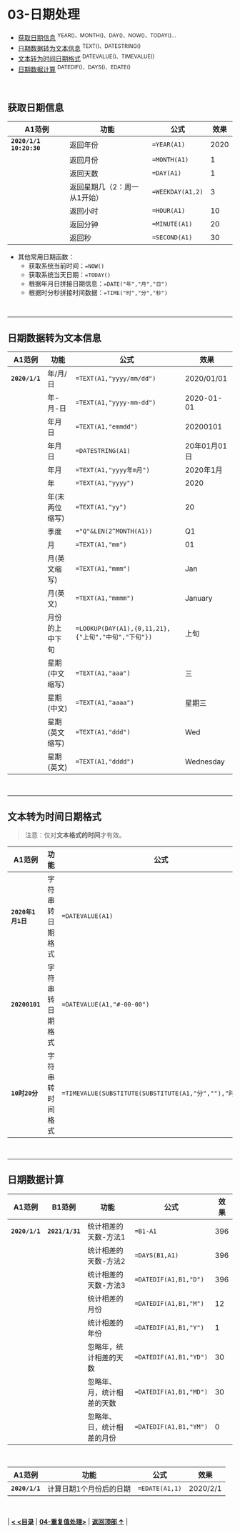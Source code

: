 # 03-日期处理

- [获取日期信息](#获取日期信息)  <sup>YEAR()、MONTH()、DAY()、NOW()、TODAY()...</sup>
- [日期数据转为文本信息](#日期数据转为文本信息)  <sup>TEXT()、DATESTRING()</SUP>
- [文本转为时间日期格式](#文本转为时间日期格式)  <sup>DATEVALUE()、TIMEVALUE()</sup>
- [日期数据计算](#日期数据计算)  <sup>DATEDIF()、DAYS()、EDATE()</sup>

<br/>

## 获取日期信息

| A1范例                  | 功能                         | 公式             | 效果 |
| ----------------------- | ---------------------------- | ---------------- | ---- |
| **`2020/1/1 10:20:30`** | 返回年份                     | `=YEAR(A1)`      | 2020 |
|                         | 返回月份                     | `=MONTH(A1)`     | 1    |
|                         | 返回天数                     | `=DAY(A1)`       | 1    |
|                         | 返回星期几（2：周一从1开始） | `=WEEKDAY(A1,2)` | 3    |
|                         | 返回小时                     | `=HOUR(A1)`      | 10   |
|                         | 返回分钟                     | `=MINUTE(A1)`    | 20   |
|                         | 返回秒                       | `=SECOND(A1)`    | 30   |

- 其他常用日期函数：
  - 获取系统当前时间：`=NOW()`
  - 获取系统当天日期：`=TODAY()`
  - 根据年月日拼接日期信息：`=DATE("年","月","日")`
  - 根据时分秒拼接时间数据：`=TIME("时","分","秒")`

<br/>

------

## 日期数据转为文本信息

| A1范例         | 功能           | 公式                                                | 效果         |
| -------------- | -------------- | --------------------------------------------------- | ------------ |
| **`2020/1/1`** | 年/月/日       | `=TEXT(A1,"yyyy/mm/dd")`                            | 2020/01/01   |
|                | 年-月-日       | `=TEXT(A1,"yyyy-mm-dd")`                            | 2020-01-01   |
|                | 年月日         | `=TEXT(A1,"emmdd")`                                 | 20200101     |
|                | 年月日         | `=DATESTRING(A1)`                                   | 20年01月01日 |
|                | 年月           | `=TEXT(A1,"yyyy年m月")`                             | 2020年1月    |
|                | 年             | `=TEXT(A1,"yyyy")`                                  | 2020         |
|                | 年(末两位缩写) | `=TEXT(A1,"yy")`                                    | 20           |
|                | 季度           | `="Q"&LEN(2^MONTH(A1))`                             | Q1           |
|                | 月             | `=TEXT(A1,"mm")`                                    | 01           |
|                | 月(英文缩写)   | `=TEXT(A1,"mmm")`                                   | Jan          |
|                | 月(英文)       | `=TEXT(A1,"mmmm")`                                  | January      |
|                | 月份的上中下旬 | `=LOOKUP(DAY(A1),{0,11,21},{"上旬","中旬","下旬"})` | 上旬         |
|                | 星期(中文缩写) | `=TEXT(A1,"aaa")`                                   | 三           |
|                | 星期(中文)     | `=TEXT(A1,"aaaa")`                                  | 星期三       |
|                | 星期(英文缩写) | `=TEXT(A1,"ddd")`                                   | Wed          |
|                | 星期(英文)     | `=TEXT(A1,"dddd")`                                  | Wednesday    |

<br/>

------

## 文本转为时间日期格式

> 注意：仅对**文本格式的时间**才有效。

| A1范例             | 功能             | 公式                                                      | 效果     |
| ------------------ | ---------------- | --------------------------------------------------------- | -------- |
| **`2020年1月1日`** | 字符串转日期格式 | `=DATEVALUE(A1)`                                          | 2020/1/1 |
| **`20200101`**     | 字符串转日期格式 | `=DATEVALUE(A1,"#-00-00")`                                | 2020/1/1 |
| **`10时20分`**     | 字符串转时间格式 | `=TIMEVALUE(SUBSTITUTE(SUBSTITUTE(A1,"分",""),"时",":"))` | 10:20:00 |

<br/>

------

## 日期数据计算

| A1范例         | B1范例          | 功能                       | 公式                   | 效果 |
| -------------- | --------------- | -------------------------- | ---------------------- | ---- |
| **`2020/1/1`** | **`2021/1/31`** | 统计相差的天数-方法1       | `=B1-A1`               | 396  |
|                |                 | 统计相差的天数-方法2       | `=DAYS(B1,A1)`         | 396  |
|                |                 | 统计相差的天数-方法3       | `=DATEDIF(A1,B1,"D")`  | 396  |
|                |                 | 统计相差的月份             | `=DATEDIF(A1,B1,"M")`  | 12   |
|                |                 | 统计相差的年份             | `=DATEDIF(A1,B1,"Y")`  | 1    |
|                |                 | 忽略年，统计相差的天数     | `=DATEDIF(A1,B1,"YD")` | 30   |
|                |                 | 忽略年、月，统计相差的天数 | `=DATEDIF(A1,B1,"MD")` | 30   |
|                |                 | 忽略年、日，统计相差的月份 | `=DATEDIF(A1,B1,"YM")` | 0    |

<br/>

| A1范例         | 功能                    | 公式           | 效果     |
| -------------- | ----------------------- | -------------- | -------- |
| **`2020/1/1`** | 计算日期1个月份后的日期 | `=EDATE(A1,1)` | 2020/2/1 |

<br/>

| [**< <目录**](./README.md) | [**04-重复值处理>**](./04-重复值处理.md) | [**返回顶部 ↑**](#03-日期处理) |